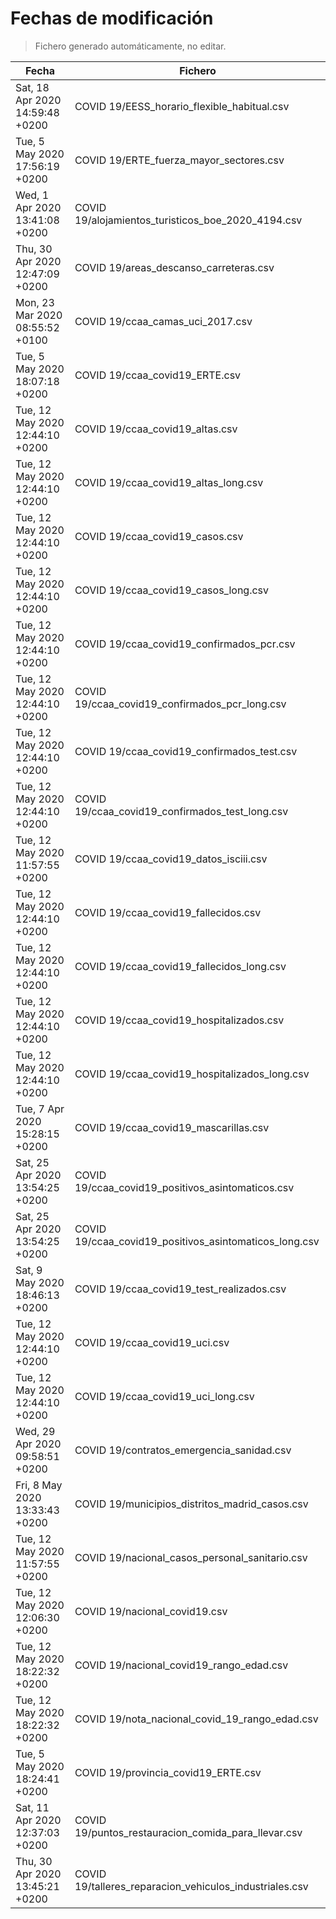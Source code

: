 # Fechas de modificación

> Fichero generado automáticamente, no editar.

| Fecha                           | Fichero                  |
|---------------------------------|--------------------------|
| Sat, 18 Apr 2020 14:59:48 +0200  | COVID 19/EESS_horario_flexible_habitual.csv |
| Tue, 5 May 2020 17:56:19 +0200  | COVID 19/ERTE_fuerza_mayor_sectores.csv |
| Wed, 1 Apr 2020 13:41:08 +0200  | COVID 19/alojamientos_turisticos_boe_2020_4194.csv |
| Thu, 30 Apr 2020 12:47:09 +0200  | COVID 19/areas_descanso_carreteras.csv |
| Mon, 23 Mar 2020 08:55:52 +0100  | COVID 19/ccaa_camas_uci_2017.csv |
| Tue, 5 May 2020 18:07:18 +0200  | COVID 19/ccaa_covid19_ERTE.csv |
| Tue, 12 May 2020 12:44:10 +0200  | COVID 19/ccaa_covid19_altas.csv |
| Tue, 12 May 2020 12:44:10 +0200  | COVID 19/ccaa_covid19_altas_long.csv |
| Tue, 12 May 2020 12:44:10 +0200  | COVID 19/ccaa_covid19_casos.csv |
| Tue, 12 May 2020 12:44:10 +0200  | COVID 19/ccaa_covid19_casos_long.csv |
| Tue, 12 May 2020 12:44:10 +0200  | COVID 19/ccaa_covid19_confirmados_pcr.csv |
| Tue, 12 May 2020 12:44:10 +0200  | COVID 19/ccaa_covid19_confirmados_pcr_long.csv |
| Tue, 12 May 2020 12:44:10 +0200  | COVID 19/ccaa_covid19_confirmados_test.csv |
| Tue, 12 May 2020 12:44:10 +0200  | COVID 19/ccaa_covid19_confirmados_test_long.csv |
| Tue, 12 May 2020 11:57:55 +0200  | COVID 19/ccaa_covid19_datos_isciii.csv |
| Tue, 12 May 2020 12:44:10 +0200  | COVID 19/ccaa_covid19_fallecidos.csv |
| Tue, 12 May 2020 12:44:10 +0200  | COVID 19/ccaa_covid19_fallecidos_long.csv |
| Tue, 12 May 2020 12:44:10 +0200  | COVID 19/ccaa_covid19_hospitalizados.csv |
| Tue, 12 May 2020 12:44:10 +0200  | COVID 19/ccaa_covid19_hospitalizados_long.csv |
| Tue, 7 Apr 2020 15:28:15 +0200  | COVID 19/ccaa_covid19_mascarillas.csv |
| Sat, 25 Apr 2020 13:54:25 +0200  | COVID 19/ccaa_covid19_positivos_asintomaticos.csv |
| Sat, 25 Apr 2020 13:54:25 +0200  | COVID 19/ccaa_covid19_positivos_asintomaticos_long.csv |
| Sat, 9 May 2020 18:46:13 +0200  | COVID 19/ccaa_covid19_test_realizados.csv |
| Tue, 12 May 2020 12:44:10 +0200  | COVID 19/ccaa_covid19_uci.csv |
| Tue, 12 May 2020 12:44:10 +0200  | COVID 19/ccaa_covid19_uci_long.csv |
| Wed, 29 Apr 2020 09:58:51 +0200  | COVID 19/contratos_emergencia_sanidad.csv |
| Fri, 8 May 2020 13:33:43 +0200  | COVID 19/municipios_distritos_madrid_casos.csv |
| Tue, 12 May 2020 11:57:55 +0200  | COVID 19/nacional_casos_personal_sanitario.csv |
| Tue, 12 May 2020 12:06:30 +0200  | COVID 19/nacional_covid19.csv |
| Tue, 12 May 2020 18:22:32 +0200  | COVID 19/nacional_covid19_rango_edad.csv |
| Tue, 12 May 2020 18:22:32 +0200  | COVID 19/nota_nacional_covid_19_rango_edad.csv |
| Tue, 5 May 2020 18:24:41 +0200  | COVID 19/provincia_covid19_ERTE.csv |
| Sat, 11 Apr 2020 12:37:03 +0200  | COVID 19/puntos_restauracion_comida_para_llevar.csv |
| Thu, 30 Apr 2020 13:45:21 +0200  | COVID 19/talleres_reparacion_vehiculos_industriales.csv |
